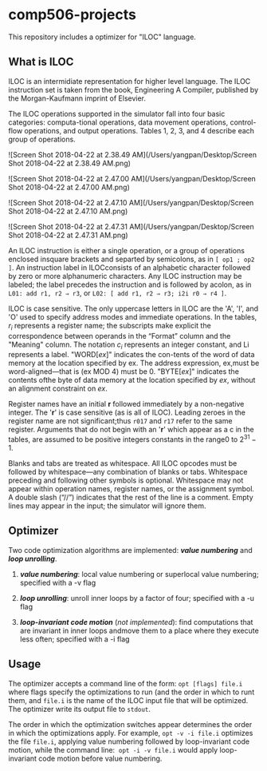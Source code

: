 # comp506-projects

This repository includes a optimizer for "ILOC" language.

## What is ILOC

ILOC is an intermidiate representation for higher level language. The ILOC instruction set is taken from the book, Engineering A Compiler, published by the Morgan-Kaufmann imprint of Elsevier.

The ILOC operations supported in the simulator fall into four basic categories: computa-tional operations, data movement operations, control-flow operations, and output operations. Tables 1, 2, 3, and 4 describe each group of operations.

![Screen Shot 2018-04-22 at 2.38.49 AM](/Users/yangpan/Desktop/Screen Shot 2018-04-22 at 2.38.49 AM.png)

![Screen Shot 2018-04-22 at 2.47.00 AM](/Users/yangpan/Desktop/Screen Shot 2018-04-22 at 2.47.00 AM.png)

![Screen Shot 2018-04-22 at 2.47.10 AM](/Users/yangpan/Desktop/Screen Shot 2018-04-22 at 2.47.10 AM.png)

![Screen Shot 2018-04-22 at 2.47.31 AM](/Users/yangpan/Desktop/Screen Shot 2018-04-22 at 2.47.31 AM.png)

An ILOC instruction is either a single operation, or a group of operations enclosed insquare brackets and separted by semicolons, as in `[ op1 ; op2 ]`. An instruction label in ILOCconsists of an alphabetic character followed by zero or more alphanumeric characters. Any ILOC instruction may be labeled; the label precedes the instruction and is followed by acolon, as in `L01: add r1, r2 ⇒ r3`, or `L02: [ add r1, r2 ⇒ r3; i2i r0 ⇒ r4 ]`.

ILOC is case sensitive. The only uppercase letters in ILOC are the 'A', 'I', and 'O' used to specify address modes and immediate operations. In the tables, $r_i$ represents a register name; the subscripts make explicit the correspondence between operands in the “Format” column and the "Meaning" column. The notation $c_i$ represents an integer constant, and Li represents a label. "WORD[*ex*]" indicates the con-tents of the word of data memory at the location specified by ex. The address expression, ex,must be word-aligned—that is (ex MOD 4) must be 0. "BYTE[*ex*]" indicates the contents ofthe byte of data memory at the location specified by *ex*, without an alignment constraint on *ex*.

Register names have an initial **r** followed immediately by a non-negative integer. The '**r**' is case sensitive (as is all of ILOC). Leading zeroes in the register name are not significant;thus `r017` and `r17` refer to the same register. Arguments that do not begin with an '**r**' which appear as a c in the tables, are assumed to be positive integers constants in the range0 to $2^{31}-1$.

Blanks and tabs are treated as whitespace. All ILOC opcodes must be followed by whitespace—any combination of blanks or tabs. Whitespace preceding and following other symbols is optional. Whitespace may not appear within operation names, register names, or the assignment symbol. A double slash (“//”) indicates that the rest of the line is a comment. Empty lines may appear in the input; the simulator will ignore them.

## Optimizer

Two code optimization algorithms are implemented: ***value numbering*** and ***loop unrolling***.

1. ***value numbering***: local value numbering or superlocal value numbering; specified with a -v flag

2. ***loop unrolling***: unroll inner loops by a factor of four; specified with a -u flag

3. ***loop-invariant code motion*** (*not implemented*): find computations that are invariant in inner loops andmove them to a place where they execute less often; specified with a -i flag

## Usage

The optimizer accepts a command line of the form:
​	`opt [flags] file.i`
where flags specify the optimizations to run (and the order in which to runt them, and `file.i` is the name of the ILOC input file that will be optimized. The optimizer write its output file to `stdout`.

The order in which the optimization switches appear determines the order in which the optimizations apply. For example,
​	`opt -v -i file.i`
optimizes the file `file.i`, applying value numbering followed by loop-invariant code motion, while the command line:
​    `opt -i -v file.i`
would apply loop-invariant code motion before value numbering.